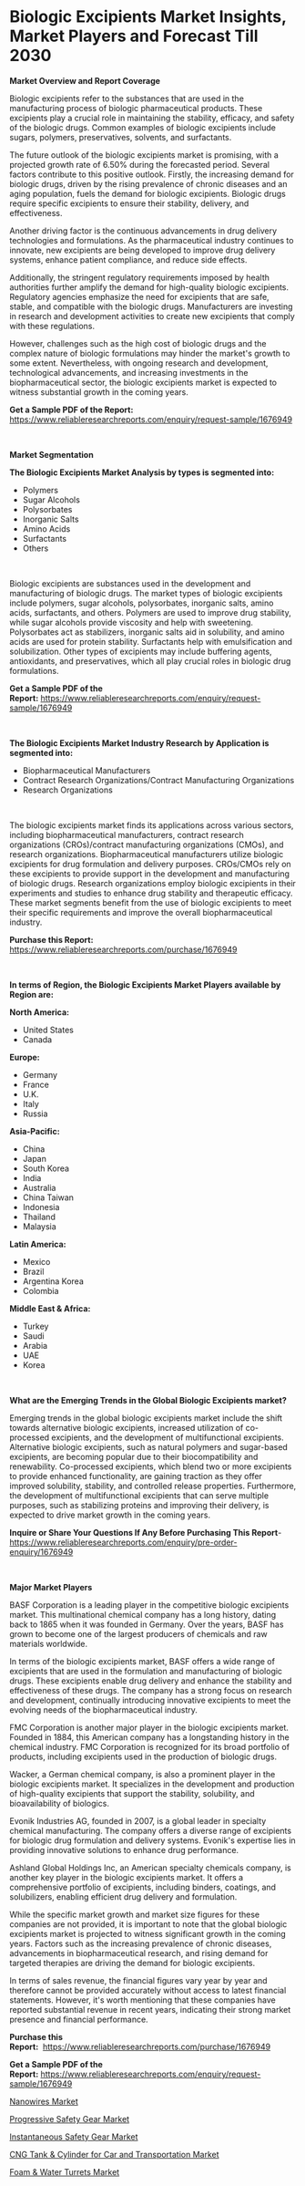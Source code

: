 <p><h1>Biologic Excipients Market Insights, Market Players and Forecast Till 2030</h1></p><p><strong>Market Overview and Report Coverage</strong></p>
<p><p>Biologic excipients refer to the substances that are used in the manufacturing process of biologic pharmaceutical products. These excipients play a crucial role in maintaining the stability, efficacy, and safety of the biologic drugs. Common examples of biologic excipients include sugars, polymers, preservatives, solvents, and surfactants.</p><p>The future outlook of the biologic excipients market is promising, with a projected growth rate of 6.50% during the forecasted period. Several factors contribute to this positive outlook. Firstly, the increasing demand for biologic drugs, driven by the rising prevalence of chronic diseases and an aging population, fuels the demand for biologic excipients. Biologic drugs require specific excipients to ensure their stability, delivery, and effectiveness.</p><p>Another driving factor is the continuous advancements in drug delivery technologies and formulations. As the pharmaceutical industry continues to innovate, new excipients are being developed to improve drug delivery systems, enhance patient compliance, and reduce side effects.</p><p>Additionally, the stringent regulatory requirements imposed by health authorities further amplify the demand for high-quality biologic excipients. Regulatory agencies emphasize the need for excipients that are safe, stable, and compatible with the biologic drugs. Manufacturers are investing in research and development activities to create new excipients that comply with these regulations.</p><p>However, challenges such as the high cost of biologic drugs and the complex nature of biologic formulations may hinder the market's growth to some extent. Nevertheless, with ongoing research and development, technological advancements, and increasing investments in the biopharmaceutical sector, the biologic excipients market is expected to witness substantial growth in the coming years.</p></p>
<p><strong>Get a Sample PDF of the Report:</strong> <a href="https://www.reliableresearchreports.com/enquiry/request-sample/1676949">https://www.reliableresearchreports.com/enquiry/request-sample/1676949</a></p>
<p>&nbsp;</p>
<p><strong>Market Segmentation</strong></p>
<p><strong>The Biologic Excipients Market Analysis by types is segmented into:</strong></p>
<p><ul><li>Polymers</li><li>Sugar Alcohols</li><li>Polysorbates</li><li>Inorganic Salts</li><li>Amino Acids</li><li>Surfactants</li><li>Others</li></ul></p>
<p>&nbsp;</p>
<p><p>Biologic excipients are substances used in the development and manufacturing of biologic drugs. The market types of biologic excipients include polymers, sugar alcohols, polysorbates, inorganic salts, amino acids, surfactants, and others. Polymers are used to improve drug stability, while sugar alcohols provide viscosity and help with sweetening. Polysorbates act as stabilizers, inorganic salts aid in solubility, and amino acids are used for protein stability. Surfactants help with emulsification and solubilization. Other types of excipients may include buffering agents, antioxidants, and preservatives, which all play crucial roles in biologic drug formulations.</p></p>
<p><strong>Get a Sample PDF of the Report:</strong>&nbsp;<a href="https://www.reliableresearchreports.com/enquiry/request-sample/1676949">https://www.reliableresearchreports.com/enquiry/request-sample/1676949</a></p>
<p>&nbsp;</p>
<p><strong>The Biologic Excipients Market Industry Research by Application is segmented into:</strong></p>
<p><ul><li>Biopharmaceutical Manufacturers</li><li>Contract Research Organizations/Contract Manufacturing Organizations</li><li>Research Organizations</li></ul></p>
<p>&nbsp;</p>
<p><p>The biologic excipients market finds its applications across various sectors, including biopharmaceutical manufacturers, contract research organizations (CROs)/contract manufacturing organizations (CMOs), and research organizations. Biopharmaceutical manufacturers utilize biologic excipients for drug formulation and delivery purposes. CROs/CMOs rely on these excipients to provide support in the development and manufacturing of biologic drugs. Research organizations employ biologic excipients in their experiments and studies to enhance drug stability and therapeutic efficacy. These market segments benefit from the use of biologic excipients to meet their specific requirements and improve the overall biopharmaceutical industry.</p></p>
<p><strong>Purchase this Report:</strong>&nbsp; <a href="https://www.reliableresearchreports.com/purchase/1676949">https://www.reliableresearchreports.com/purchase/1676949</a></p>
<p>&nbsp;</p>
<p><strong>In terms of Region, the Biologic Excipients Market Players available by Region are:</strong></p>
<p>
    <p> <strong> North America: </strong>
        <ul>
            <li>United States</li>
            <li>Canada</li>
        </ul>
        </p> 
    <p> <strong> Europe: </strong>
        <ul>
            <li>Germany</li>
            <li>France</li>
            <li>U.K.</li>
            <li>Italy</li>
            <li>Russia</li>
        </ul>
        </p> 
    <p> <strong> Asia-Pacific: </strong>
        <ul>
            <li>China</li>
            <li>Japan</li>
            <li>South Korea</li>
            <li>India</li>
            <li>Australia</li>
            <li>China Taiwan</li>
            <li>Indonesia</li>
            <li>Thailand</li>
            <li>Malaysia</li>
        </ul>
        </p> 
    <p> <strong> Latin America: </strong>
        <ul>
            <li>Mexico</li>
            <li>Brazil</li>
            <li>Argentina Korea</li>
            <li>Colombia</li>
        </ul>
        </p> 
    <p> <strong> Middle East & Africa: </strong>
        <ul>
            <li>Turkey</li>
            <li>Saudi</li>
            <li>Arabia</li>
            <li>UAE</li>
            <li>Korea</li>
        </ul>
    </p>
    </p>
<p>&nbsp;</p>
<p><strong>What are the Emerging Trends in the Global Biologic Excipients market?</strong></p>
<p><p>Emerging trends in the global biologic excipients market include the shift towards alternative biologic excipients, increased utilization of co-processed excipients, and the development of multifunctional excipients. Alternative biologic excipients, such as natural polymers and sugar-based excipients, are becoming popular due to their biocompatibility and renewability. Co-processed excipients, which blend two or more excipients to provide enhanced functionality, are gaining traction as they offer improved solubility, stability, and controlled release properties. Furthermore, the development of multifunctional excipients that can serve multiple purposes, such as stabilizing proteins and improving their delivery, is expected to drive market growth in the coming years.</p></p>
<p><strong>Inquire or Share Your Questions If Any Before Purchasing This Report</strong>- <a href="https://www.reliableresearchreports.com/enquiry/pre-order-enquiry/1676949">https://www.reliableresearchreports.com/enquiry/pre-order-enquiry/1676949</a></p>
<p>&nbsp;</p>
<p><strong>Major Market Players</strong></p>
<p><p>BASF Corporation is a leading player in the competitive biologic excipients market. This multinational chemical company has a long history, dating back to 1865 when it was founded in Germany. Over the years, BASF has grown to become one of the largest producers of chemicals and raw materials worldwide.</p><p>In terms of the biologic excipients market, BASF offers a wide range of excipients that are used in the formulation and manufacturing of biologic drugs. These excipients enable drug delivery and enhance the stability and effectiveness of these drugs. The company has a strong focus on research and development, continually introducing innovative excipients to meet the evolving needs of the biopharmaceutical industry.</p><p>FMC Corporation is another major player in the biologic excipients market. Founded in 1884, this American company has a longstanding history in the chemical industry. FMC Corporation is recognized for its broad portfolio of products, including excipients used in the production of biologic drugs.</p><p>Wacker, a German chemical company, is also a prominent player in the biologic excipients market. It specializes in the development and production of high-quality excipients that support the stability, solubility, and bioavailability of biologics.</p><p>Evonik Industries AG, founded in 2007, is a global leader in specialty chemical manufacturing. The company offers a diverse range of excipients for biologic drug formulation and delivery systems. Evonik's expertise lies in providing innovative solutions to enhance drug performance.</p><p>Ashland Global Holdings Inc, an American specialty chemicals company, is another key player in the biologic excipients market. It offers a comprehensive portfolio of excipients, including binders, coatings, and solubilizers, enabling efficient drug delivery and formulation.</p><p>While the specific market growth and market size figures for these companies are not provided, it is important to note that the global biologic excipients market is projected to witness significant growth in the coming years. Factors such as the increasing prevalence of chronic diseases, advancements in biopharmaceutical research, and rising demand for targeted therapies are driving the demand for biologic excipients.</p><p>In terms of sales revenue, the financial figures vary year by year and therefore cannot be provided accurately without access to latest financial statements. However, it's worth mentioning that these companies have reported substantial revenue in recent years, indicating their strong market presence and financial performance.</p></p>
<p><strong>Purchase this Report:</strong>&nbsp;&nbsp;<a href="https://www.reliableresearchreports.com/purchase/1676949">https://www.reliableresearchreports.com/purchase/1676949</a></p>
<p></p>
<p><strong>Get a Sample PDF of the Report:</strong>&nbsp;<a href="https://www.reliableresearchreports.com/enquiry/request-sample/1676949">https://www.reliableresearchreports.com/enquiry/request-sample/1676949</a></p>
<p><p><a href="https://github.com/deliacustodio40/Market-Research-Report-List-1/blob/main/nanowires-market.md">Nanowires Market</a></p><p><a href="https://medium.com/@kabirkhanrp23/progressive-safety-gear-market-competitive-analysis-market-trends-and-forecast-to-2030-8df144b22066">Progressive Safety Gear Market</a></p><p><a href="https://medium.com/@sanjubabarp23/instantaneous-safety-gear-market-trends-forecast-and-competitive-analysis-to-2030-0aebd8e2e51e">Instantaneous Safety Gear Market</a></p><p><a href="https://www.linkedin.com/pulse/cng-tank-amp-cylinder-car-transportation-market-insights-pqz2f/">CNG Tank & Cylinder for Car and Transportation Market</a></p><p><a href="https://www.linkedin.com/pulse/foam-amp-water-turrets-market-size-growth-forecast-from-2023-5yfpf/">Foam & Water Turrets Market</a></p></p>